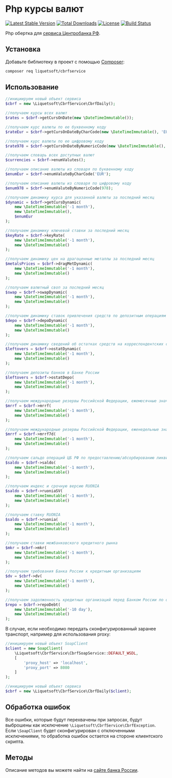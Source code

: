 Php курсы валют
===============

[![Latest Stable Version](https://poser.pugx.org/liquetsoft/cbrfservice/v/stable.png)](https://packagist.org/packages/liquetsoft/cbrfservice)
[![Total Downloads](https://poser.pugx.org/liquetsoft/cbrfservice/downloads.png)](https://packagist.org/packages/liquetsoft/cbrfservice)
[![License](https://poser.pugx.org/liquetsoft/cbrfservice/license.svg)](https://packagist.org/packages/liquetsoft/cbrfservice)
[![Build Status](https://github.com/liquetsoft/cbrfservice/workflows/cbrf_service/badge.svg)](https://github.com/liquetsoft/cbrfservice/actions?query=workflow%3A%22cbrf_service%22)

Php обертка для [сервиса Центробанка РФ](https://www.cbr.ru/development/DWS/).



Установка
---------

Добавьте библиотеку в проект с помощью [Composer](https://getcomposer.org/doc/00-intro.md):

```bash
composer req liquetsoft/cbrfservice
```



Использование
-------------

```php
//инициируем новый объект сервиса
$cbrf = new \Liquetsoft\CbrfService\CbrfDaily();
```

```php
//получаем курсы всех валют
$rates = $cbrf->getCursOnDate(new \DateTimeImmutable());

//получаем курс валюты по ее буквенному коду
$rateEur = $cbrf->getCursOnDateByCharCode(new \DateTimeImmutable(), 'EUR');

//получаем курс валюты по ее цифровому коду
$rate978 = $cbrf->getCursOnDateByNumericCode(new \DateTimeImmutable(), 978);
```

```php
//получаем словарь всех доступных валют
$currencies = $cbrf->enumValutes();

//получаем описание валюты из словаря по буквенному коду
$enumEur = $cbrf->enumValuteByCharCode('EUR');

//получаем описание валюты из словаря по цифровому коду
$enum978 = $cbrf->enumValuteByNumericCode(978);

//получаем динамику курса для указанной валюты за последний месяц
$dynamic = $cbrf->getCursDynamic(
    new \DateTimeImmutable('-1 month'),
    new \DateTimeImmutable(),
    $enumEur
);
```

```php
//получаем динамику ключевой ставки за последний месяц
$keyRate = $cbrf->keyRate(
    new \DateTimeImmutable('-1 month'),
    new \DateTimeImmutable()
);
```

```php
//получаем динамику цен на драгоценные металлы за последний месяц
$metalsPrices = $cbrf->dragMetDynamic(
    new \DateTimeImmutable('-1 month'),
    new \DateTimeImmutable()
);
```

```php
//получаем валютный своп за последний месяц
$swap = $cbrf->swapDynamic(
    new \DateTimeImmutable('-1 month'),
    new \DateTimeImmutable()
);
```

```php
//получаем динамику ставок привлечения средств по депозитным операциям за последний месяц
$depo = $cbrf->depoDynamic(
    new \DateTimeImmutable('-1 month'),
    new \DateTimeImmutable()
);
```

```php
//получаем динамику сведений об остатках средств на корреспондентских счетах кредитных организаций
$leftovers = $cbrf->ostatDynamic(
    new \DateTimeImmutable('-1 month'),
    new \DateTimeImmutable()
);
```

```php
//получаем депозиты банков в Банке России
$leftovers = $cbrf->ostatDepo(
    new \DateTimeImmutable('-1 month'),
    new \DateTimeImmutable()
);
```

```php
//получаем международные резервы Российской Федерации, ежемесячные значения
$mrrf = $cbrf->mrrf(
    new \DateTimeImmutable('-1 month'),
    new \DateTimeImmutable()
);
```

```php
//получаем международные резервы Российской Федерации, еженедельные значения
$mrrf = $cbrf->mrrf7d(
    new \DateTimeImmutable('-1 month'),
    new \DateTimeImmutable()
);
```

```php
//получаем сальдо операций ЦБ РФ по предоставлению/абсорбированию ликвидности
$saldo = $cbrf->saldo(
    new \DateTimeImmutable('-1 month'),
    new \DateTimeImmutable()
);
```

```php
//получаем индекс и срочную версию RUONIA
$saldo = $cbrf->ruoniaSV(
    new \DateTimeImmutable('-1 month'),
    new \DateTimeImmutable()
);
```

```php
//получаем ставку RUONIA
$saldo = $cbrf->ruonia(
    new \DateTimeImmutable('-1 month'),
    new \DateTimeImmutable()
);
```

```php
//получаем ставки межбанковского кредитного рынка
$mkr = $cbrf->mkr(
    new \DateTimeImmutable('-1 month'),
    new \DateTimeImmutable()
);
```

```php
//получаем требования Банка России к кредитным организациям
$dv = $cbrf->dv(
    new \DateTimeImmutable('-1 month'),
    new \DateTimeImmutable()
);
```

```php
//получаем задолженность кредитных организаций перед Банком России по операциям прямого РЕПО
$repo = $cbrf->repoDebt(
    new \DateTimeImmutable('-10 day'),
    new \DateTimeImmutable()
);
```

В случае, если необходимо передать сконфигурированный заранее транспорт, например для использования proxy:

```php
//инициируем новый объект SoapClient
$client = new SoapClient(
    \Liquetsoft\CbrfService\CbrfSoapService::DEFAULT_WSDL,
    [
        'proxy_host' => 'localhost',
        'proxy_port' => 8080
    ]
);

//инициируем новый объект сервиса
$cbrf = new \Liquetsoft\CbrfService\CbrfDaily($client);
```



Обработка ошибок
----------------

Все ошибки, которые будут перехвачены при запросах, будут выброшены как исключение `\Liquetsoft\CbrfService\CbrfException`. Если `\SoapClient` будет сконфигурирован с отключенными исключениями, то обработка ошибок остается на стороне клиентского скрипта.



Методы
------

Описание методов вы можете найти на [сайте банка России](https://www.cbr.ru/development/DWS/).
